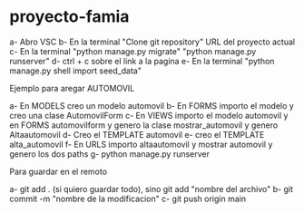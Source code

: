 # proyecto-famia

a- Abro VSC
b- En la terminal "Clone git repository" URL del proyecto actual
c- En la terminal "python manage.py migrate" "python manage.py runserver"
d- ctrl + c sobre el link a la pagina
e- En la terminal "python manage.py shell import seed_data"


Ejemplo para aregar AUTOMOVIL

a- En MODELS creo un modelo automovil
b- En FORMS importo el modelo y creo una clase AutomovilForm
c- En VIEWS importo el modelo automovil y en FORMS automovilform y genero la clase mostrar_automovil y genero Altaautomovil
d- Creo el TEMPLATE automovil
e- creo el TEMPLATE alta_automovil
f- En URLS importo altaautomovil y mostrar automovil y genero los dos paths
g- python manage.py runserver


Para guardar en el remoto

a- git add . (si quiero guardar todo), sino git add "nombre del archivo"
b- git commit -m "nombre de la modificacion"
c- git push origin main
